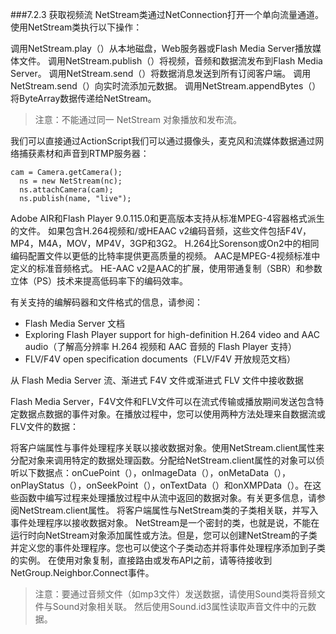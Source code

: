 ###7.2.3 获取视频流
NetStream类通过NetConnection打开一个单向流量通道。
使用NetStream类执行以下操作：

调用NetStream.play（）从本地磁盘，Web服务器或Flash Media Server播放媒体文件。
调用NetStream.publish（）将视频，音频和数据流发布到Flash Media Server。
调用NetStream.send（）将数据消息发送到所有订阅客户端。
调用NetStream.send（）向实时流添加元数据。
调用NetStream.appendBytes（）将ByteArray数据传递给NetStream。
>注意：不能通过同一 NetStream 对象播放和发布流。

我们可以直接通过ActionScript我们可以通过摄像头，麦克风和流媒体数据通过网络捕获素材和声音到RTMP服务器：

  

```
cam = Camera.getCamera();
  ns = new NetStream(nc);
  ns.attachCamera(cam);
  ns.publish(name, "live");
```



Adobe AIR和Flash Player 9.0.115.0和更高版本支持从标准MPEG-4容器格式派生的文件。 如果包含H.264视频和/或HEAAC v2编码音频，这些文件包括F4V，MP4，M4A，MOV，MP4V，3GP和3G2。 H.264比Sorenson或On2中的相同编码配置文件以更低的比特率提供更高质量的视频。 AAC是MPEG-4视频标准中定义的标准音频格式。 HE-AAC v2是AAC的扩展，使用带通复制（SBR）和参数立体（PS）技术来提高低码率下的编码效率。

有关支持的编解码器和文件格式的信息，请参阅：

- Flash Media Server 文档
- Exploring Flash Player support for high-definition H.264 video and AAC audio（了解高分辨率 H.264 视频和 AAC 音频的 Flash Player 支持）
- FLV/F4V open specification documents（FLV/F4V 开放规范文档）

从 Flash Media Server 流、渐进式 F4V 文件或渐进式 FLV 文件中接收数据

Flash Media Server，F4V文件和FLV文件可以在流式传输或播放期间发送包含特定数据点数据的事件对象。在播放过程中，您可以使用两种方法处理来自数据流或FLV文件的数据：

将客户端属性与事件处理程序关联以接收数据对象。使用NetStream.client属性来分配对象来调用特定的数据处理函数。分配给NetStream.client属性的对象可以侦听以下数据点：onCuePoint（），onImageData（），onMetaData（），onPlayStatus（），onSeekPoint（），onTextData（）和onXMPData（）。在这些函数中编写过程来处理播放过程中从流中返回的数据对象。有关更多信息，请参阅NetStream.client属性。
将客户端属性与NetStream类的子类相关联，并写入事件处理程序以接收数据对象。 NetStream是一个密封的类，也就是说，不能在运行时向NetStream对象添加属性或方法。但是，您可以创建NetStream的子类并定义您的事件处理程序。您也可以使这个子类动态并将事件处理程序添加到子类的实例。
在使用对象复制，直接路由或发布API之前，请等待接收到NetGroup.Neighbor.Connect事件。

>注意：要通过音频文件（如mp3文件）发送数据，请使用Sound类将音频文件与Sound对象相关联。 然后使用Sound.id3属性读取声音文件中的元数据。
